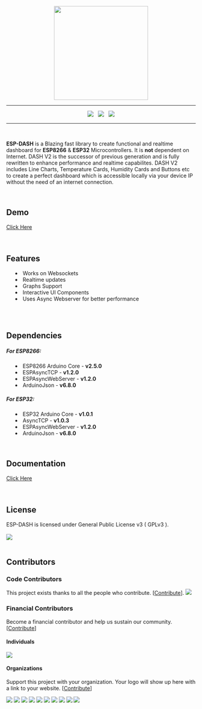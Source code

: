 <p align="center"><img src="https://raw.githubusercontent.com/ayushsharma82/ESP-DASH/master/docs/img/logo-above.svg?sanitize=true" width="250"></p>

<hr/>

<p align="center">
<!-- <a href="https://opencollective.com/espdash" alt="Financial Contributors on Open Collective"><img src="https://opencollective.com/espdash/all/badge.svg?label=financial+contributors" /></a> <img src="https://img.shields.io/travis/com/ayushsharma82/ESP-DASH.svg?style=for-the-badge" />
&nbsp; -->
<img src="https://img.shields.io/github/last-commit/ayushsharma82/ESP-DASH.svg?style=for-the-badge" />
&nbsp;
<img src="https://img.shields.io/github/license/ayushsharma82/ESP-DASH.svg?style=for-the-badge" />
&nbsp;
<a href="https://opencollective.com/espdash/contribute" target="_blank"><img src="https://img.shields.io/opencollective/all/espdash?style=for-the-badge&logo=open-collective" /></a>
</p>

<hr/>

<br/>

<p><b>ESP-DASH</b> is a Blazing fast library to create functional and realtime dashboard for <b>ESP8266</b> & <b>ESP32</b> Microcontrollers. It is <b>not</b> dependent on Internet. DASH V2 is the successor of previous generation and is fully rewritten to enhance performance and realtime capabilites. DASH V2 includes Line Charts, Temperature Cards, Humidity Cards and Buttons etc to create a perfect dashboard which is accessible locally via your device IP without the need of an internet connection.</p>

<br/>

<h2>Demo</h2>
<a href="https://ayushsharma82.github.io/ESP-DASH" target="_blank">Click Here</a>

<br/>
<br/>
<br/>

<h2>Features</h2>
<p>
  <ul style="list-style-position: inside;">
      <li>Works on Websockets</li>
      <li>Realtime updates</li>
      <li>Graphs Support</li>
      <li>Interactive UI Components</li>
      <li>Uses Async Webserver for better performance</li>
  </ul>
</p>

<br/>
<br/>

<h2>Dependencies</h2>
<p>
  <h5>For ESP8266:</h5>
  <ul style="list-style-position: inside;">
      <li>ESP8266 Arduino Core - <b>v2.5.0</b></li>
      <li>ESPAsyncTCP - <b>v1.2.0</b></li>
  	  <li>ESPAsyncWebServer - <b>v1.2.0</b></li>
      <li>ArduinoJson - <b>v6.8.0</b></li>
  </ul>
  
  <h5>For ESP32:</h5>
  <ul style="list-style-position: inside;">
      <li>ESP32 Arduino Core - <b>v1.0.1</b></li>
      <li>AsyncTCP - <b>v1.0.3</b></li>
  	  <li>ESPAsyncWebServer - <b>v1.2.0</b></li>
      <li>ArduinoJson - <b>v6.8.0</b></li>
  </ul>
</p>

<br/>

<h2>Documentation</h2>
<a href="https://github.com/ayushsharma82/ESP-DASH/wiki/Getting-Started">Click Here</a>

<br/>
<br/>
<br/>


<h2>License</h2>
ESP-DASH is licensed under General Public License v3 ( GPLv3 ).
<br/>
<br/>
<img src="https://img.shields.io/github/license/ayushsharma82/ESP-DASH.svg?style=for-the-badge" />
</div>
<br/>
<br/>

## Contributors

### Code Contributors

This project exists thanks to all the people who contribute. [[Contribute](CONTRIBUTING.md)].
<a href="https://github.com/ayushsharma82/ESP-DASH/graphs/contributors"><img src="https://opencollective.com/espdash/contributors.svg?width=890&button=false" /></a>

### Financial Contributors

Become a financial contributor and help us sustain our community. [[Contribute](https://opencollective.com/espdash/contribute)]

#### Individuals

<a href="https://opencollective.com/espdash"><img src="https://opencollective.com/espdash/individuals.svg?width=890"></a>

#### Organizations

Support this project with your organization. Your logo will show up here with a link to your website. [[Contribute](https://opencollective.com/espdash/contribute)]

<a href="https://opencollective.com/espdash/organization/0/website"><img src="https://opencollective.com/espdash/organization/0/avatar.svg"></a>
<a href="https://opencollective.com/espdash/organization/1/website"><img src="https://opencollective.com/espdash/organization/1/avatar.svg"></a>
<a href="https://opencollective.com/espdash/organization/2/website"><img src="https://opencollective.com/espdash/organization/2/avatar.svg"></a>
<a href="https://opencollective.com/espdash/organization/3/website"><img src="https://opencollective.com/espdash/organization/3/avatar.svg"></a>
<a href="https://opencollective.com/espdash/organization/4/website"><img src="https://opencollective.com/espdash/organization/4/avatar.svg"></a>
<a href="https://opencollective.com/espdash/organization/5/website"><img src="https://opencollective.com/espdash/organization/5/avatar.svg"></a>
<a href="https://opencollective.com/espdash/organization/6/website"><img src="https://opencollective.com/espdash/organization/6/avatar.svg"></a>
<a href="https://opencollective.com/espdash/organization/7/website"><img src="https://opencollective.com/espdash/organization/7/avatar.svg"></a>
<a href="https://opencollective.com/espdash/organization/8/website"><img src="https://opencollective.com/espdash/organization/8/avatar.svg"></a>
<a href="https://opencollective.com/espdash/organization/9/website"><img src="https://opencollective.com/espdash/organization/9/avatar.svg"></a>
